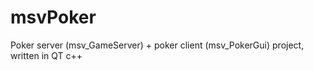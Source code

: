 msvPoker
========

Poker server (msv_GameServer) + poker client (msv_PokerGui) project, written in QT c++